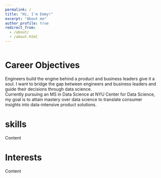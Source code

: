 ```yaml
---
permalink: /
title: "Hi, I'm Emmy!"
excerpt: "About me"
author_profile: true
redirect_from: 
  - /about/
  - /about.html
---
```

<image>
  
Career Objectives
======
Engineers build the engine behind a product and business leaders give it a soul. I want to bridge the gap between engineers and business leaders and guide their decisions through data science. <br> 
Currently pursuing an MS in Data Science at NYU Center for Data Science, my goal is to attain mastery over data science to translate consumer insights into data-intensive product solutions. 

skills
======
Content

Interests
======
Content
